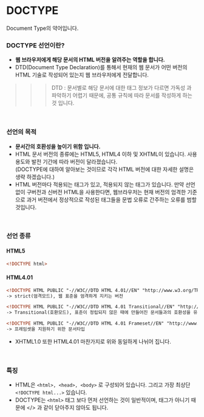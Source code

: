 # DOCTYPE
Document Type의 약어입니다.
<br>

### DOCTYPE 선언이란?
- __웹 브라우저에게 해당 문서의 HTML 버전을 알려주는 역할을 합니다.__
- DTD(Document Type Declaration)를 통해서 현재의 웹 문서가 어떤 버전의 HTML 기술로 작성되어 있는지 웹 브라우저에게 전달합니다.
>>> DTD : 문서별로 해당 문서에 대한 태그 정보가 다르면 가독성 과 파악하기 어렵기 때문에, 공통 규칙에 따라 문서를 작성하게 하는 것 입니다.

<br>

### 선언의 목적
- __문서간의 호환성을 높이기 위함 입니다.__
- HTML 문서 버전의 종류에는 HTML5, HTML4 이하 및 XHTML이 있습니다. 사용 용도와 발전 기간에 따라 버전이 달라졌습니다.<br>
(DOCTYPE에 대하여 알아보는 것이므로 각각 HTML 버전에 대한 자세한 설명은 생략 하겠습니다.)
- HTML 버전마다 적용되는 태그가 있고, 적용되지 않는 태그가 있습니다. 만약 선언없이 구버전과 신버전 HTML을 사용한다면, 웹브라우저는 현재 버전의 엄격한 기준으로 과거 버전에서 정상적으로 작성된 태그들을 문법 오류로 간주하는 오류를 범할 것입니다.

<br>

### 선언 종류
#### HTML5
```html
<!DOCTYPE html>
```

#### HTML4.01
```html
<!DOCTYPE HTML PUBLIC "-//W3C//DTD HTML 4.01//EN" "http://www.w3.org/TR/html4/strict.dtd">
-> strict(엄격모드), 웹 표준을 엄격하게 지키는 버전

<!DOCTYPE HTML PUBLIC "-//W3C//DTD HTML 4.01 Transitional//EN" "http://www.w3.org/TR/html4/loose.dtd">
-> Transitional(호환모드), 표준이 정립되지 않은 때에 만들어진 문서들과의 호환성을 유지하기 위해 만들어진 문서 타입

<!DOCTYPE HTML PUBLIC "-//W3C//DTD HTML 4.01 Frameset//EN" "http://www.w3.org/TR/html4/frameset.dtd">
-> 프레임셋을 지원하기 위한 문서타입
```
- XHTML1.0 또한 HTML4.01 마찬가지로 위와 동일하게 나뉘어 집니다.




<br>

### 특징
- HTML은 `<html>, <head>, <body>` 로 구성되어 있습니다. 그리고 가장 최상단 `<!DOCTYPE html...>` 있습니다.
- DOCTYPE는 `<html>` 태그 보다 먼저 선언하는 것이 일반적이며, 태그가 아니기 때문에 </> 과 같이 닫아주지 않아도 됩니다.

